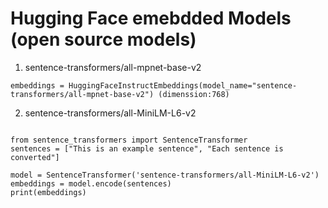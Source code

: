 

# Hugging Face emebdded Models (open source models)
1. sentence-transformers/all-mpnet-base-v2

```
embeddings = HuggingFaceInstructEmbeddings(model_name="sentence-transformers/all-mpnet-base-v2") (dimenssion:768)

```

2. sentence-transformers/all-MiniLM-L6-v2

```

from sentence_transformers import SentenceTransformer
sentences = ["This is an example sentence", "Each sentence is converted"]

model = SentenceTransformer('sentence-transformers/all-MiniLM-L6-v2')
embeddings = model.encode(sentences)
print(embeddings)

```

